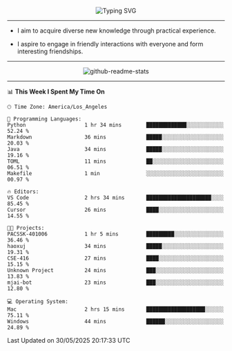 <p align="center">
  <img src="https://readme-typing-svg.demolab.com?font=Fira+Code&weight=500&size=32&duration=2500&pause=1600&center=true&vCenter=true&random=false&width=1024&height=64&lines=Hi+there+%F0%9F%91%8B;I'm+delighted+you+could+make+it+here+%F0%9F%8E%89;I'm+Harry%2C+a+college+student+still+finding+my+way" alt="Typing SVG" />
</p>


---


- I aim to acquire diverse new knowledge through practical experience.

- I aspire to engage in friendly interactions with everyone and form interesting friendships.


---


<p align="center">
  <img src="https://github-readme-stats.vercel.app/api?username=Harry-Jing&show_icons=true" alt="github-readme-stats"/>
</p>


---

<!--START_SECTION:waka-->
📊 **This Week I Spent My Time On** 

```text
🕑︎ Time Zone: America/Los_Angeles

💬 Programming Languages: 
Python                   1 hr 34 mins        █████████████░░░░░░░░░░░░   52.24 % 
Markdown                 36 mins             █████░░░░░░░░░░░░░░░░░░░░   20.03 % 
Java                     34 mins             █████░░░░░░░░░░░░░░░░░░░░   19.16 % 
TOML                     11 mins             ██░░░░░░░░░░░░░░░░░░░░░░░   06.51 % 
Makefile                 1 min               ░░░░░░░░░░░░░░░░░░░░░░░░░   00.97 % 

🔥 Editors: 
VS Code                  2 hrs 34 mins       █████████████████████░░░░   85.45 % 
Cursor                   26 mins             ████░░░░░░░░░░░░░░░░░░░░░   14.55 % 

🐱‍💻 Projects: 
PACSSK-401006            1 hr 5 mins         █████████░░░░░░░░░░░░░░░░   36.46 % 
haoxuj                   34 mins             █████░░░░░░░░░░░░░░░░░░░░   19.31 % 
CSE-416                  27 mins             ████░░░░░░░░░░░░░░░░░░░░░   15.15 % 
Unknown Project          24 mins             ███░░░░░░░░░░░░░░░░░░░░░░   13.83 % 
mjai-bot                 23 mins             ███░░░░░░░░░░░░░░░░░░░░░░   12.80 % 

💻 Operating System: 
Mac                      2 hrs 15 mins       ███████████████████░░░░░░   75.11 % 
Windows                  44 mins             ██████░░░░░░░░░░░░░░░░░░░   24.89 % 
```


 Last Updated on 30/05/2025 20:17:33 UTC
<!--END_SECTION:waka-->
